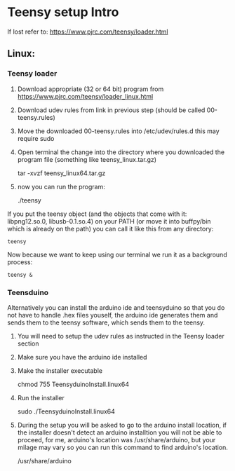 # Teensy setup Intro

If lost refer to: https://www.pjrc.com/teensy/loader.html

## Linux:
### Teensy loader
1.  Download appropriate (32 or 64 bit) program from https://www.pjrc.com/teensy/loader_linux.html
2.  Download udev rules from link in previous step (should be called 00-teensy.rules)
3.  Move the downloaded 00-teensy.rules into /etc/udev/rules.d this may require sudo
4.  Open terminal the change into the directory where you downloaded the program file (something like teensy_linux.tar.gz)

    tar -xvzf teensy_linux64.tar.gz

5.  now you can run the program: 

    ./teensy
    
If you put the teensy object (and the objects that come with it: libpng12.so.0, libusb-0.1.so.4) on your PATH (or move it into buffpy/bin which is already on the path) you can call it like this from any directory:

    teensy
    
Now because we want to keep using our terminal we run it as a background process:

    teensy &

### Teensduino
Alternatively you can install the arduino ide and teensyduino so that you do not have to handle .hex files youself, the arduino ide generates them and sends them to the teensy software, which sends them to the teensy. 
1.  You will need to setup the udev rules as instructed in the Teensy loader section 
2.  Make sure you have the arduino ide installed
3.  Make the installer executable

    chmod 755 TeensyduinoInstall.linux64

4.  Run the installer

    sudo ./TeensyduinoInstall.linux64
    
4.  During the setup you will be asked to go to the arduino install location, if the installer doesn't detect an arduino installtion you will not be able to proceed, for me, arduino's location was /usr/share/arduino, but your milage may vary so you can run this command to find arduino's location.

    /usr/share/arduino
   
